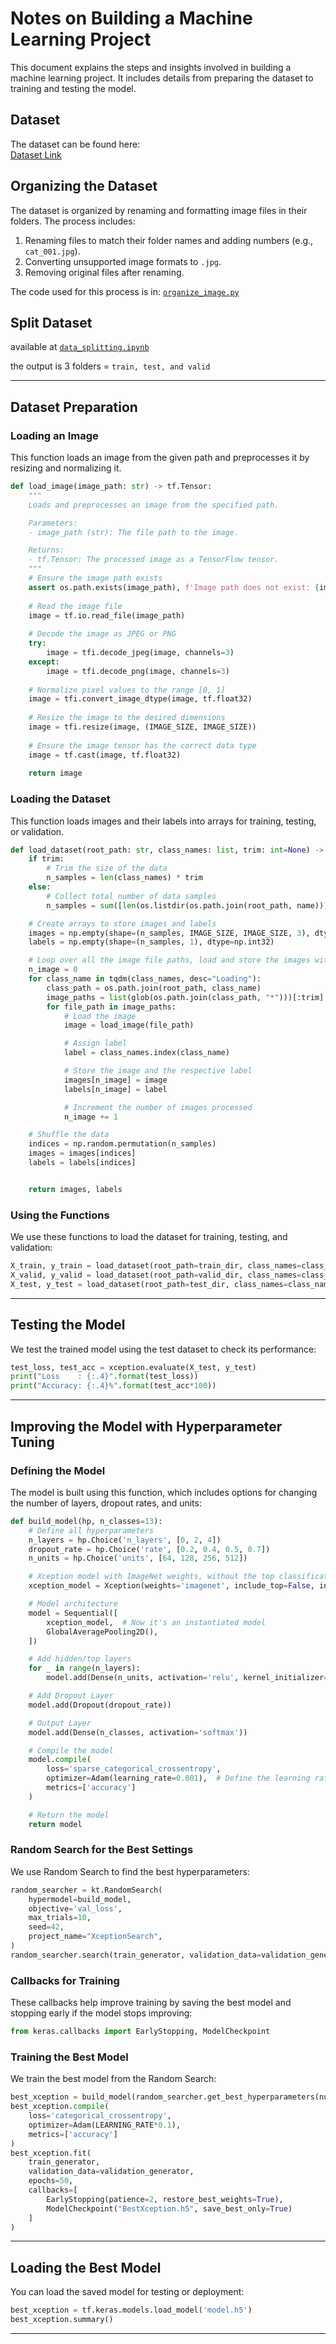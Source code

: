 # **Notes on Building a Machine Learning Project**

This document explains the steps and insights involved in building a machine learning project. It includes details from preparing the dataset to training and testing the model.

## **Dataset**

The dataset can be found here:  
[Dataset Link](https://www.kaggle.com/datasets/rizkyyk/dataset-food-classification/data)

## **Organizing the Dataset**  

The dataset is organized by renaming and formatting image files in their folders. The process includes:  
1. Renaming files to match their folder names and adding numbers (e.g., `cat_001.jpg`).  
2. Converting unsupported image formats to `.jpg`.  
3. Removing original files after renaming.  

The code used for this process is in: [`organize_image.py`](https://github.com/NV-Bite/Develop-ML/blob/main/image_classification/organize_image.py)   

## Split Dataset

available at [`data_splitting.ipynb`](https://github.com/NV-Bite/Develop-ML/blob/main/image_classification/split_dataset.ipynb)

the output is 3 folders = `train, test, and valid`

---

## **Dataset Preparation**

### **Loading an Image**

This function loads an image from the given path and preprocesses it by resizing and normalizing it.

```python
def load_image(image_path: str) -> tf.Tensor:
    """
    Loads and preprocesses an image from the specified path.

    Parameters:
    - image_path (str): The file path to the image.

    Returns:
    - tf.Tensor: The processed image as a TensorFlow tensor.
    """
    # Ensure the image path exists
    assert os.path.exists(image_path), f'Image path does not exist: {image_path}'
    
    # Read the image file
    image = tf.io.read_file(image_path)
    
    # Decode the image as JPEG or PNG
    try:
        image = tfi.decode_jpeg(image, channels=3)
    except:
        image = tfi.decode_png(image, channels=3)
    
    # Normalize pixel values to the range [0, 1]
    image = tfi.convert_image_dtype(image, tf.float32)
    
    # Resize the image to the desired dimensions
    image = tfi.resize(image, (IMAGE_SIZE, IMAGE_SIZE))
    
    # Ensure the image tensor has the correct data type
    image = tf.cast(image, tf.float32)
    
    return image
```

### **Loading the Dataset**

This function loads images and their labels into arrays for training, testing, or validation.

```python
def load_dataset(root_path: str, class_names: list, trim: int=None) -> Tuple[np.ndarray, np.ndarray]:
    if trim:
        # Trim the size of the data
        n_samples = len(class_names) * trim
    else:
        # Collect total number of data samples
        n_samples = sum([len(os.listdir(os.path.join(root_path, name))) for name in class_names])

    # Create arrays to store images and labels
    images = np.empty(shape=(n_samples, IMAGE_SIZE, IMAGE_SIZE, 3), dtype=np.float32)
    labels = np.empty(shape=(n_samples, 1), dtype=np.int32)

    # Loop over all the image file paths, load and store the images with respective labels
    n_image = 0
    for class_name in tqdm(class_names, desc="Loading"):
        class_path = os.path.join(root_path, class_name)
        image_paths = list(glob(os.path.join(class_path, "*")))[:trim]
        for file_path in image_paths:
            # Load the image
            image = load_image(file_path)

            # Assign label
            label = class_names.index(class_name)

            # Store the image and the respective label
            images[n_image] = image
            labels[n_image] = label

            # Increment the number of images processed
            n_image += 1

    # Shuffle the data
    indices = np.random.permutation(n_samples)
    images = images[indices]
    labels = labels[indices]


    return images, labels
```

### **Using the Functions**

We use these functions to load the dataset for training, testing, and validation:

```python
X_train, y_train = load_dataset(root_path=train_dir, class_names=class_names)
X_valid, y_valid = load_dataset(root_path=valid_dir, class_names=class_names)
X_test, y_test = load_dataset(root_path=test_dir, class_names=class_names)
```

---

## **Testing the Model**

We test the trained model using the test dataset to check its performance:

```python
test_loss, test_acc = xception.evaluate(X_test, y_test)
print("Loss    : {:.4}".format(test_loss))
print("Accuracy: {:.4}%".format(test_acc*100))
```

---

## **Improving the Model with Hyperparameter Tuning**

### **Defining the Model**

The model is built using this function, which includes options for changing the number of layers, dropout rates, and units:

```python
def build_model(hp, n_classes=13):
    # Define all hyperparameters
    n_layers = hp.Choice('n_layers', [0, 2, 4])
    dropout_rate = hp.Choice('rate', [0.2, 0.4, 0.5, 0.7])
    n_units = hp.Choice('units', [64, 128, 256, 512])

    # Xception model with ImageNet weights, without the top classification layer
    xception_model = Xception(weights='imagenet', include_top=False, input_shape=(224, 224, 3))

    # Model architecture
    model = Sequential([
        xception_model,  # Now it's an instantiated model
        GlobalAveragePooling2D(),
    ])

    # Add hidden/top layers
    for _ in range(n_layers):
        model.add(Dense(n_units, activation='relu', kernel_initializer='he_normal'))

    # Add Dropout Layer
    model.add(Dropout(dropout_rate))

    # Output Layer
    model.add(Dense(n_classes, activation='softmax'))

    # Compile the model
    model.compile(
        loss='sparse_categorical_crossentropy',
        optimizer=Adam(learning_rate=0.001),  # Define the learning rate
        metrics=['accuracy']
    )

    # Return the model
    return model
```

### **Random Search for the Best Settings**

We use Random Search to find the best hyperparameters:

```python
random_searcher = kt.RandomSearch(
    hypermodel=build_model,
    objective='val_loss',
    max_trials=10,
    seed=42,
    project_name="XceptionSearch",
)
random_searcher.search(train_generator, validation_data=validation_generator, epochs=10)
```

### **Callbacks for Training**

These callbacks help improve training by saving the best model and stopping early if the model stops improving:

```python
from keras.callbacks import EarlyStopping, ModelCheckpoint
```

### **Training the Best Model**

We train the best model from the Random Search:

```python
best_xception = build_model(random_searcher.get_best_hyperparameters(num_trials=1)[0])
best_xception.compile(
    loss='categorical_crossentropy',
    optimizer=Adam(LEARNING_RATE*0.1),
    metrics=['accuracy']
)
best_xception.fit(
    train_generator,
    validation_data=validation_generator,
    epochs=50,
    callbacks=[
        EarlyStopping(patience=2, restore_best_weights=True),
        ModelCheckpoint("BestXception.h5", save_best_only=True)
    ]
)
```

---

## **Loading the Best Model**

You can load the saved model for testing or deployment:

```python
best_xception = tf.keras.models.load_model('model.h5')
best_xception.summary()
```

---
